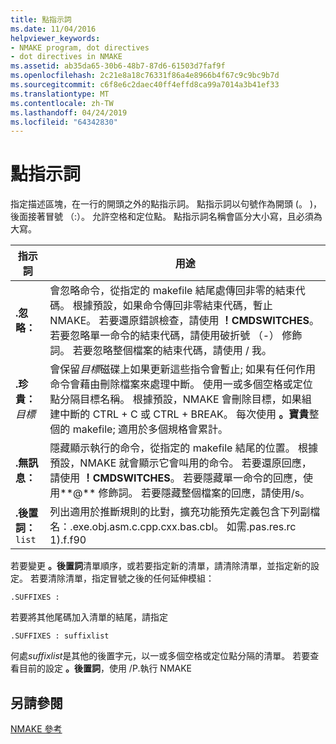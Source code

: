 ```yaml
---
title: 點指示詞
ms.date: 11/04/2016
helpviewer_keywords:
- NMAKE program, dot directives
- dot directives in NMAKE
ms.assetid: ab35da65-30b6-48b7-87d6-61503d7faf9f
ms.openlocfilehash: 2c21e8a18c76331f86a4e8966b4f67c9c9bc9b7d
ms.sourcegitcommit: c6f8e6c2daec40ff4effd8ca99a7014a3b41ef33
ms.translationtype: MT
ms.contentlocale: zh-TW
ms.lasthandoff: 04/24/2019
ms.locfileid: "64342830"
---
```

# <a name="dot-directives"></a>點指示詞

指定描述區塊，在一行的開頭之外的點指示詞。 點指示詞以句號作為開頭 (。 )，後面接著冒號 （:）。 允許空格和定位點。 點指示詞名稱會區分大小寫，且必須為大寫。

|指示詞|用途|
|---------------|-------------|
|**.忽略：**|會忽略命令，從指定的 makefile 結尾處傳回非零的結束代碼。 根據預設，如果命令傳回非零結束代碼，暫止 NMAKE。 若要還原錯誤檢查，請使用 **！CMDSWITCHES**。 若要忽略單一命令的結束代碼，請使用破折號 （-） 修飾詞。 若要忽略整個檔案的結束代碼，請使用 / 我。|
|**.珍貴：** *目標*|會保留*目標*磁碟上如果更新這些指令會暫止; 如果有任何作用命令會藉由刪除檔案來處理中斷。 使用一或多個空格或定位點分隔目標名稱。 根據預設，NMAKE 會刪除目標，如果組建中斷的 CTRL + C 或 CTRL + BREAK。 每次使用 **。寶貴**整個的 makefile; 適用於多個規格會累計。|
|**.無訊息：**|隱藏顯示執行的命令，從指定的 makefile 結尾的位置。 根據預設，NMAKE 就會顯示它會叫用的命令。 若要還原回應，請使用 **！CMDSWITCHES**。 若要隱藏單一命令的回應，使用**@** 修飾詞。 若要隱藏整個檔案的回應，請使用/s。|
|**.後置詞：** `list`|列出適用於推斷規則的比對，擴充功能預先定義包含下列副檔名：.exe.obj.asm.c.cpp.cxx.bas.cbl。 如需.pas.res.rc 1).f.f90|

若要變更 **。後置詞**清單順序，或若要指定新的清單，請清除清單，並指定新的設定。 若要清除清單，指定冒號之後的任何延伸模組：

```
.SUFFIXES :
```

若要將其他尾碼加入清單的結尾，請指定

```
.SUFFIXES : suffixlist
```

何處*suffixlist*是其他的後置字元，以一或多個空格或定位點分隔的清單。 若要查看目前的設定 **。後置詞**，使用 /P.執行 NMAKE

## <a name="see-also"></a>另請參閱

[NMAKE 參考](nmake-reference.md)
